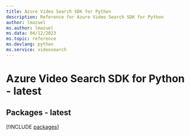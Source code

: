 ```yaml
---
title: Azure Video Search SDK for Python
description: Reference for Azure Video Search SDK for Python
author: lmazuel
ms.author: lmazuel
ms.data: 04/12/2023
ms.topic: reference
ms.devlang: python
ms.service: videosearch
---
```

# Azure Video Search SDK for Python - latest
## Packages - latest
[!INCLUDE [packages](video-search-index.md)]
